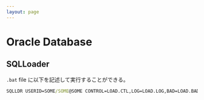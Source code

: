 ```yaml
---
layout: page
---
```


# Oracle Database

## SQLLoader

`.bat` file に以下を記述して実行することができる。

```bat
SQLLDR USERID=SOME/SOME@SOME CONTROL=LOAD.CTL,LOG=LOAD.LOG,BAD=LOAD.BAD,DATA=LOAD.CSV
```
